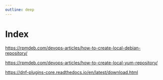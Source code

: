 ```yaml
---
outline: deep
---
```


# Index

https://rpmdeb.com/devops-articles/how-to-create-local-debian-repository/

https://rpmdeb.com/devops-articles/how-to-create-local-yum-repository/

https://dnf-plugins-core.readthedocs.io/en/latest/download.html
